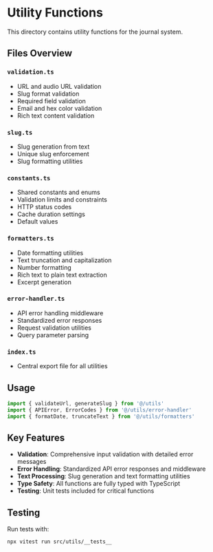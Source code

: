 # Utility Functions

This directory contains utility functions for the journal system.

## Files Overview

### `validation.ts`

- URL and audio URL validation
- Slug format validation
- Required field validation
- Email and hex color validation
- Rich text content validation

### `slug.ts`

- Slug generation from text
- Unique slug enforcement
- Slug formatting utilities

### `constants.ts`

- Shared constants and enums
- Validation limits and constraints
- HTTP status codes
- Cache duration settings
- Default values

### `formatters.ts`

- Date formatting utilities
- Text truncation and capitalization
- Number formatting
- Rich text to plain text extraction
- Excerpt generation

### `error-handler.ts`

- API error handling middleware
- Standardized error responses
- Request validation utilities
- Query parameter parsing

### `index.ts`

- Central export file for all utilities

## Usage

```typescript
import { validateUrl, generateSlug } from '@/utils'
import { APIError, ErrorCodes } from '@/utils/error-handler'
import { formatDate, truncateText } from '@/utils/formatters'
```

## Key Features

- **Validation**: Comprehensive input validation with detailed error messages
- **Error Handling**: Standardized API error responses and middleware
- **Text Processing**: Slug generation and text formatting utilities
- **Type Safety**: All functions are fully typed with TypeScript
- **Testing**: Unit tests included for critical functions

## Testing

Run tests with:

```bash
npx vitest run src/utils/__tests__
```
